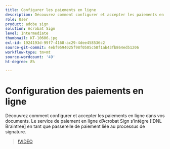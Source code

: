 ```yaml
---
title: Configurer les paiements en ligne
description: Découvrez comment configurer et accepter les paiements en ligne dans vos documents
role: User
product: adobe sign
solution: Acrobat Sign
level: Intermediate
thumbnail: KT-10606.jpg
exl-id: 1924193d-99f7-4168-ac29-4dee458536c2
source-git-commit: 4ebf9594025f98f0505c58f1ab43fb864ed51206
workflow-type: tm+mt
source-wordcount: '49'
ht-degree: 8%

---
```


# Configuration des paiements en ligne

Découvrez comment configurer et accepter les paiements en ligne dans vos documents. Le service de paiement en ligne d’Acrobat Sign s’intègre [!DNL Braintree] en tant que passerelle de paiement liée au processus de signature.

>[!VIDEO](https://video.tv.adobe.com/v/345753?quality=12&learn=on&hidetitle=true)
